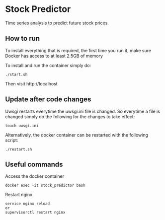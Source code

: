 # Stock Predictor

Time series analysis to predict future stock prices.

## How to run

To install everything that is required, the first time you run it, make sure Docker has access to at least 2.5GB of memory

To install and run the container simply do:

```
./start.sh
```

Then visit http://localhost

## Update after code changes

Uwsgi restarts everytime the uwsgi.ini file is changed. So everytime a file is changed simply do the following for the changes to take effect:

```
touch uwsgi.ini
```

Alternatively, the docker container can be restarted with the following script:

```
./restart.sh
```

## Useful commands

Access the docker container

```
docker exec -it stock_predictor bash
```

Restart nginx

```
service nginx reload
or
supervisorctl restart nginx
```
